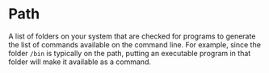 # Path 

A list of folders on your system that are checked for programs to generate the list of commands available on the command line. For example, since the folder `/bin` is typically on the path, putting an executable program in that folder will make it available as a command.
